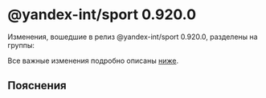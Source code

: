 # @yandex-int/sport 0.920.0

<!-- ЧЕЛОВЕЧЕСКОЕ ВСТУПЛЕНИЕ -->

Изменения, вошедшие в релиз @yandex-int/sport 0.920.0, разделены на группы:

Все важные изменения подробно описаны [ниже](#Пояснения).

## Пояснения

